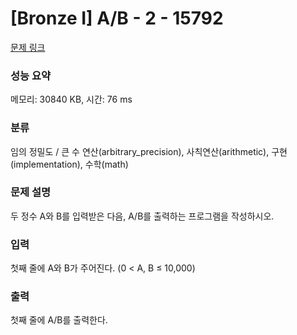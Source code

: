 # [Bronze I] A/B - 2 - 15792 

[문제 링크](https://www.acmicpc.net/problem/15792) 

### 성능 요약

메모리: 30840 KB, 시간: 76 ms

### 분류

임의 정밀도 / 큰 수 연산(arbitrary_precision), 사칙연산(arithmetic), 구현(implementation), 수학(math)

### 문제 설명

<p>두 정수 A와 B를 입력받은 다음, A/B를 출력하는 프로그램을 작성하시오.</p>

### 입력 

 <p>첫째 줄에 A와 B가 주어진다. (0 < A, B ≤ 10,000)</p>

### 출력 

 <p>첫째 줄에 A/B를 출력한다.</p>

